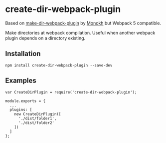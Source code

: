# create-dir-webpack-plugin

Based on [make-dir-webpack-plugin](https://www.npmjs.com/package/make-dir-webpack-plugin) by [Monokh](https://monokh.com)
but Webpack 5 compatible. 

Make directories at webpack compilation.
Useful when another webpack plugin depends on a directory existing.

## Installation
`
npm install create-dir-webpack-plugin --save-dev
`

## Examples
```
var CreateDirPlugin = require('create-dir-webpack-plugin');

module.exports = {
  ...
  plugins: [
    new CreateDirPlugin([
      './dist/folder1',
      './dist/folder2'
    ])
  ]
};
```
